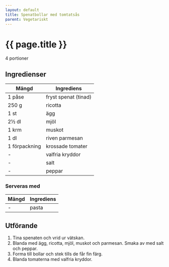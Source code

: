 ```yaml
---
layout: default
title: Spenatbollar med tomtatsås
parent: Vegetariskt
---
```


# {{ page.title }}

4 portioner
## Ingredienser

Mängd|Ingrediens
------------ | -------------
1 påse|fryst spenat (tinad)
250 g|ricotta
1 st|ägg
2½ dl|mjöl
1 krm|muskot
1 dl|riven parmesan
1 förpackning|krossade tomater
\-|valfria kryddor
\-|salt
\-|peppar


### Serveras med

Mängd| Ingrediens
------------ | -------------
\-|pasta

## Utförande
1. Tina spenaten och vrid ur vätskan.
2. Blanda med ägg, ricotta, mjöl, muskot och parmesan. Smaka av med salt och peppar.
3. Forma till bollar och stek tills de får fin färg.
4. Blanda tomaterna med valfria kryddor.



